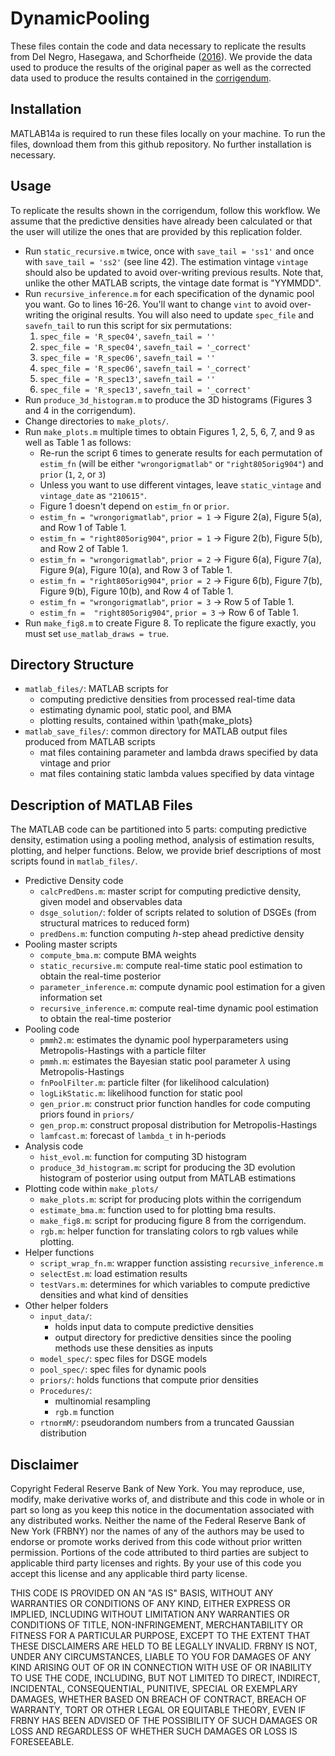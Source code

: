 # DynamicPooling
These files contain the code and data necessary to replicate the results from Del Negro, Hasegawa, and Schorfheide ([2016](https://www.sciencedirect.com/science/article/abs/pii/S0304407616300094#:~:text=This%20dynamic%20linear%20prediction%20pool,to%20lie%20on%20a%20simplex.&text=These%20pools%20are%20optimal%20in,the%20pool's%20historic%20forecast%20performance)). We provide the data used to produce the results of the original paper as well as the corrected data used to produce the results contained in the [corrigendum](https://www.dropbox.com/s/1yt8a6zft9kdnt5/replication_v2.pdf?dl=0). 

## Installation
MATLAB14a is required to run these files locally on your machine. To run the files, download them from this github repository. No further installation is necessary. 

## Usage
To replicate the results shown in the corrigendum, follow this workflow.
We assume that the predictive densities have already been calculated or that the user
will utilize the ones that are provided by this replication folder. 

* Run `static_recursive.m` twice, once with `save_tail = 'ss1'`
  and once with `save_tail = 'ss2'` (see line 42). The estimation vintage `vintage`
  should also be updated to avoid over-writing previous results. Note that, unlike the other MATLAB scripts,
  the vintage date format is "YYMMDD".
* Run `recursive_inference.m` for each specification of the dynamic pool you want.
  Go to lines 16-26. You'll want to change `vint` to avoid over-writing the original results.
  You will also need to update `spec_file` and `savefn_tail`
  to run this script for six permutations:
    1. `spec_file = 'R_spec04'`, `savefn_tail = ''`
    2. `spec_file = 'R_spec04'`, `savefn_tail = '_correct'`
    3. `spec_file = 'R_spec06'`, `savefn_tail = ''`
    4. `spec_file = 'R_spec06'`, `savefn_tail = '_correct'`
    5. `spec_file = 'R_spec13'`, `savefn_tail = ''`
    6. `spec_file = 'R_spec13'`, `savefn_tail = '_correct'`
* Run `produce_3d_histogram.m` to produce the 3D histograms (Figures 3 and 4 in the corrigendum).
* Change directories to `make_plots/`.
* Run `make_plots.m` multiple times to obtain Figures 1, 2, 5, 6, 7, and 9 as well as Table 1 as follows:
  * Re-run the script 6 times to generate results for each permutation of `estim_fn`
    (will be either `"wrongorigmatlab"` or `"right805orig904"`) and `prior`
    (`1`, `2`, or `3`)
  * Unless you want to use different vintages, leave `static_vintage` and `vintage_date`
    as `"210615"`.
  * Figure 1 doesn't depend on `estim_fn` or `prior`.
  *  `estim_fn = "wrongorigmatlab"`, `prior = 1` -> Figure 2(a), Figure 5(a), and Row 1 of Table 1.
  *  `estim_fn = "right805orig904"`, `prior = 1` -> Figure 2(b), Figure 5(b), and Row 2 of Table 1.
  *  `estim_fn = "wrongorigmatlab"`, `prior = 2` -> Figure 6(a), Figure 7(a), Figure 9(a), Figure 10(a), and Row 3 of Table 1.
  *  `estim_fn = "right805orig904"`, `prior = 2` -> Figure 6(b), Figure 7(b), Figure 9(b), Figure 10(b), and Row 4 of Table 1.
  *  `estim_fn = "wrongorigmatlab"`, `prior = 3` -> Row 5 of Table 1.
  *  `estim_fn =  "right805orig904"`, `prior = 3` -> Row 6 of Table 1. 
* Run `make_fig8.m` to create Figure 8. To replicate the figure exactly, you must set `use_matlab_draws = true`.

## Directory Structure 
* `matlab_files/`: MATLAB scripts for 
  * computing predictive densities from processed real-time data
  * estimating dynamic pool, static pool, and BMA
  * plotting results, contained within \path{make_plots}
* `matlab_save_files/`: common directory for MATLAB output files produced from MATLAB scripts
    * mat files containing parameter and lambda draws specified by data vintage and prior
    * mat files containing static lambda values specified by data vintage 

## Description of MATLAB Files
The MATLAB code can be partitioned into 5 parts: computing predictive density, estimation using a pooling method, analysis of estimation results, plotting, and helper functions. Below, we provide brief descriptions of most scripts found in `matlab_files/`.
* Predictive Density code
    * `calcPredDens.m`: master script for computing predictive density, given model and observables data
    *  `dsge_solution/`: folder of scripts related to solution of DSGEs (from structural matrices to reduced form)
    *  `predDens.m`: function computing $h$-step ahead predictive density
* Pooling master scripts
    * `compute_bma.m`: compute BMA weights 
    * `static_recursive.m`: compute real-time static pool estimation to obtain the real-time posterior
    * `parameter_inference.m`: compute dynamic pool estimation for a given information set
    * `recursive_inference.m`: compute real-time dynamic pool estimation  to obtain the real-time posterior
* Pooling code 
    * `pmmh2.m`: estimates the dynamic pool hyperparameters using Metropolis-Hastings with a particle filter
    * `pmmh.m`: estimates the Bayesian static pool parameter $\lambda$ using Metropolis-Hastings
    *  `fnPoolFilter.m`: particle filter (for likelihood calculation) 
    *  `logLikStatic.m`: likelihood function for static pool
    *  `gen_prior.m`: construct prior function handles for code computing priors found in `priors/`
    *   `gen_prop.m`: construct proposal distribution for Metropolis-Hastings
    *   `lamfcast.m`: forecast of `lambda_t` in h-periods
* Analysis code
    * `hist_evol.m`: function for computing 3D histogram
    * `produce_3d_histogram.m`: script for producing the 3D evolution histogram of posterior using output from MATLAB estimations
* Plotting code within `make_plots/`
    * `make_plots.m`: script for producing plots within the corrigendum
    * `estimate_bma.m`: function used to for plotting bma results.
    * `make_fig8.m`: script for producing figure 8 from the corrigendum.
    * `rgb.m`: helper function for translating colors to rgb values while plotting.
* Helper functions
    * `script_wrap_fn.m`: wrapper function assisting `recursive_inference.m`
    * `selectEst.m`: load estimation results
    * `testVars.m`: determines for which variables to compute predictive densities and what kind of densities
* Other helper folders
    * `input_data/`:
        * holds input data to compute predictive densities
        * output directory for predictive densities since the pooling methods use these densities as inputs
    * `model_spec/`: spec files for DSGE models
    * `pool_spec/`: spec files for dynamic pools
    * `priors/`: holds functions that compute prior densities
    * `Procedures/`:
        *  multinomial resampling
        *  `rgb.m` function
    * `rtnormM/`: pseudorandom numbers from a truncated Gaussian distribution

## Disclaimer
Copyright Federal Reserve Bank of New York. You may reproduce, use, modify, make derivative works of, and distribute and this code in whole or in part so long as you keep this notice in the documentation associated with any distributed works. Neither the name of the Federal Reserve Bank of New York (FRBNY) nor the names of any of the authors may be used to endorse or promote works derived from this code without prior written permission. Portions of the code attributed to third parties are subject to applicable third party licenses and rights. By your use of this code you accept this license and any applicable third party license.

THIS CODE IS PROVIDED ON AN "AS IS" BASIS, WITHOUT ANY WARRANTIES OR CONDITIONS OF ANY KIND, EITHER EXPRESS OR IMPLIED, INCLUDING WITHOUT LIMITATION ANY WARRANTIES OR CONDITIONS OF TITLE, NON-INFRINGEMENT, MERCHANTABILITY OR FITNESS FOR A PARTICULAR PURPOSE, EXCEPT TO THE EXTENT THAT THESE DISCLAIMERS ARE HELD TO BE LEGALLY INVALID. FRBNY IS NOT, UNDER ANY CIRCUMSTANCES, LIABLE TO YOU FOR DAMAGES OF ANY KIND ARISING OUT OF OR IN CONNECTION WITH USE OF OR INABILITY TO USE THE CODE, INCLUDING, BUT NOT LIMITED TO DIRECT, INDIRECT, INCIDENTAL, CONSEQUENTIAL, PUNITIVE, SPECIAL OR EXEMPLARY DAMAGES, WHETHER BASED ON BREACH OF CONTRACT, BREACH OF WARRANTY, TORT OR OTHER LEGAL OR EQUITABLE THEORY, EVEN IF FRBNY HAS BEEN ADVISED OF THE POSSIBILITY OF SUCH DAMAGES OR LOSS AND REGARDLESS OF WHETHER SUCH DAMAGES OR LOSS IS FORESEEABLE.
